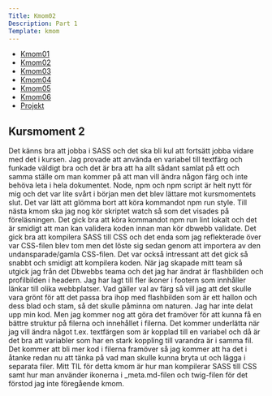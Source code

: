 ```yaml
---
Title: Kmom02
Description: Part 1
Template: kmom
---
```



<div class="report-list">
    <ul>
        <li><a href="kmom01">Kmom01</a></li>
        <li><a href="kmom02">Kmom02</a></li>
        <li><a href="kmom03">Kmom03</a></li>
        <li><a href="kmom04">Kmom04</a></li>
        <li><a href="kmom05">Kmom05</a></li>
        <li><a href="kmom06">Kmom06</a></li>
        <li><a href="kmom10">Projekt</a></li>
    </ul>
</div>

<div class="report-text">
    <h2>Kursmoment 2</h2>
    Det känns bra att jobba i SASS och det ska bli kul att fortsätt jobba vidare med det i kursen. Jag provade att använda en variabel till textfärg och funkade väldigt bra och det är bra att ha allt sådant samlat på ett och samma ställe om man kommer på att man vill ändra någon färg och inte behöva leta i hela dokumentet. 
    Node, npm och npm script är helt nytt för mig och det var lite svårt i början men det blev lättare mot kursmomentets slut. Det var lätt att glömma bort att köra kommandot npm run style. Till nästa kmom ska jag nog kör skriptet watch så som det visades på föreläsningen. Det gick bra att köra kommandot npm run lint lokalt och det är smidigt att man kan validera koden innan man kör dbwebb validate. 
    Det gick bra att kompilera SASS till CSS och det enda som jag reflekterade över var CSS-filen blev tom men det löste sig sedan genom att importera av den undansparade/gamla CSS-filen. Det var också intressant att det gick så snabbt och smidigt att kompilera koden.
    När jag skapade mitt team så utgick jag från det Dbwebbs teama och det jag har ändrat är flashbilden och profilbilden i headern. Jag har lagt till fler ikoner i footern som innhåller länkar till olika webbplatser. Vad gäller val av färg så vill jag att det skulle vara grönt för att det passa bra ihop med flashbilden som är ett hallon och dess blad och stam, så det skulle påminna om naturen. 
    Jag har inte delat upp min kod. Men jag kommer nog att göra det framöver för att kunna få en bättre struktur på filerna och innehållet i filerna. Det kommer underlätta när jag vill ändra något t.ex. textfärgen som är kopplad till en variabel och då är det bra att variabler som har en stark koppling till varandra är i samma fil. Det kommer att bli mer kod i filerna framöver så jag kommer att ha det i åtanke redan nu att tänka på vad man skulle kunna bryta ut och lägga i separata filer.
    Mitt TIL för detta kmom är hur man kompilerar SASS till CSS samt hur man använder ikonerna i _meta.md-filen och twig-filen för det förstod jag inte föregående kmom.
</div>